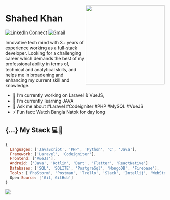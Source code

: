 <a target="_blank" href="#"><img width="250" align="right" src="https://user-images.githubusercontent.com/58518192/87162442-bf3e8180-c2e7-11ea-9f2a-53a50306b7ce.gif"></a>

# Shahed Khan

[![LinkedIn Connect](https://img.shields.io/badge/%20-Connect-black?color=14171A&labelColor=212121&logo=linkedin&logoColor=ffcc80)](https://www.linkedin.com/in/md-shahed-khan-049a07184/)
[![Gmail](https://img.shields.io/badge/%20-Send%20Mail-black?color=14171A&labelColor=ef5350&logo=gmail&logoColor=ffffff)](mailto:mdmunnakhan85@gmail.com)

Innovative tech mind with 3+ years of experience working as a full-stack developer. Looking for a challenging career which demands the best
of my professional ability in terms of, technical and analytical skills, and helps me in broadening and enhancing my current skill and knowledge.


- 🔭 I’m currently working on Laravel & VueJS,
- 🌱 I’m currently learning JAVA
- 💬 Ask me about #Laravel #Codeigniter #PHP #MySQL #VueJS
- ⚡ Fun fact: Watch Bangla Natok for day long

## {...} My Stack 💻🚀

```js
{
  Languages: ['JavaScript', 'PHP', 'Python', 'C', 'Java'], 
  Framework: ['Laravel', 'Codeigniter'],
  Frontend: ['VueJs'],
  Android: ['Java', 'Kotlin', 'Dart', 'Flatter', 'ReactNative']
  Databases: ['SQL', 'SQLITE', 'PostgreSql', 'MongoDB', 'Firebase'],
  Tools: ['PhpStorm', 'Postman', 'Trello', 'Slack', 'Intellij', 'WebStorm'],
  Open Source: ['Git, GitHub']
}
```

<img src="https://github-readme-stats.vercel.app/api?username=mdshahedkhan&theme=dark&show_icons=true">
